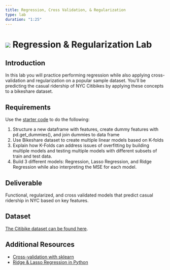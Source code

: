 ```yaml
---
title: Regression, Cross Validation, & Regularization
type: lab
duration: "1:25"
---
```


# ![](https://ga-dash.s3.amazonaws.com/production/assets/logo-9f88ae6c9c3871690e33280fcf557f33.png) Regression & Regularization Lab

## Introduction

In this lab you will practice performing regression while also applying cross-validation and regularization on a popular sample dataset. You'll be predicting the casual ridership of NYC Citibikes by applying these concepts to a bikeshare dataset.

## Requirements

Use the [starter code](./code/starter-code/starter-code.ipynb) to do the following:

1. Structure a new dataframe with features, create dummy features with pd.get_dummies(), and join dummies to data frame
2. Use Bikeshare dataset to create multiple linear models based on K-folds
3. Explain how K-Folds can address issues of overfitting by building multiple models and testing multiple models with different subsets of train and test data.
4. Build 3 different models: Regression, Lasso Regression, and Ridge Regression while also interpreting the MSE for each model.

## Deliverable

Functional, regularized, and cross validated models that predict casual ridership in NYC based on key features.

## Dataset

[The Citibike dataset can be found here](./assets/datasets/).

## Additional Resources

 - [Cross-validation with sklearn](http://scikit-learn.org/stable/modules/cross_validation.html)
 - [Ridge & Lasso Regression in Python](http://www.analyticsvidhya.com/blog/2016/01/complete-tutorial-ridge-lasso-regression-python/)
